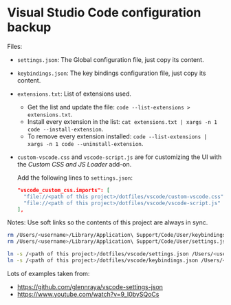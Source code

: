 
# Visual Studio Code configuration backup

Files: 

- `settings.json`: The Global configuration file, just copy its content.
- `keybindings.json`: The key bindings configuration file, just copy its content.

- `extensions.txt`: List of extensions used.

   * Get the list and update the file: `code --list-extensions > extensions.txt`.
   * Install every extension in the list: `cat extensions.txt | xargs -n 1 code --install-extension`.
   * To remove every extension installed: `code --list-extensions | xargs -n 1 code --uninstall-extension`.

- `custom-vscode.css` and `vscode-script.js` are for customizing the UI with the *Custom CSS and JS Loader* add-on.

  Add the following lines to `settings.json`:
  ```json
  "vscode_custom_css.imports": [
    "file://<path of this project>/dotfiles/vscode/custom-vscode.css",
    "file://<path of this project>/dotfiles/vscode/vscode-script.js"
  ],
  ```

Notes: Use soft links so the contents of this project are always in sync. 

```bash
rm /Users/<username>/Library/Application\ Support/Code/User/keybindings.json 
rm /Users/<username>/Library/Application\ Support/Code/User/settings.json 

ln -s /<path of this project>/dotfiles/vscode/settings.json /Users/<username>/Library/Application\ Support/Code/User/settings.json
ln -s /<path of this project>/dotfiles/vscode/keybindings.json /Users/<username>/Library/Application\ Support/Code/User/keybindings.json
```

Lots of examples taken from:

- https://github.com/glennraya/vscode-settings-json
- https://www.youtube.com/watch?v=9_I0bySQoCs